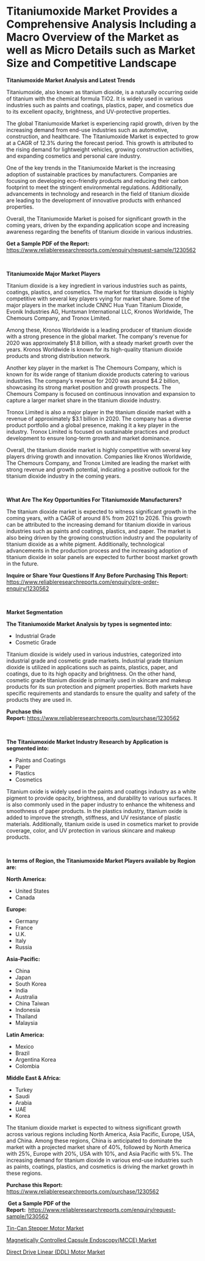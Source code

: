 <p><h1>Titaniumoxide Market Provides a Comprehensive Analysis Including a Macro Overview of the Market as well as Micro Details such as Market Size and Competitive Landscape</h1></p><p><strong>Titaniumoxide Market Analysis and Latest Trends</strong></p>
<p><p>Titaniumoxide, also known as titanium dioxide, is a naturally occurring oxide of titanium with the chemical formula TiO2. It is widely used in various industries such as paints and coatings, plastics, paper, and cosmetics due to its excellent opacity, brightness, and UV-protective properties.</p><p>The global Titaniumoxide Market is experiencing rapid growth, driven by the increasing demand from end-use industries such as automotive, construction, and healthcare. The Titaniumoxide Market is expected to grow at a CAGR of 12.3% during the forecast period. This growth is attributed to the rising demand for lightweight vehicles, growing construction activities, and expanding cosmetics and personal care industry.</p><p>One of the key trends in the Titaniumoxide Market is the increasing adoption of sustainable practices by manufacturers. Companies are focusing on developing eco-friendly products and reducing their carbon footprint to meet the stringent environmental regulations. Additionally, advancements in technology and research in the field of titanium dioxide are leading to the development of innovative products with enhanced properties.</p><p>Overall, the Titaniumoxide Market is poised for significant growth in the coming years, driven by the expanding application scope and increasing awareness regarding the benefits of titanium dioxide in various industries.</p></p>
<p><strong>Get a Sample PDF of the Report:&nbsp;</strong> <a href="https://www.reliableresearchreports.com/enquiry/request-sample/1230562">https://www.reliableresearchreports.com/enquiry/request-sample/1230562</a></p>
<p>&nbsp;</p>
<p><strong>Titaniumoxide Major Market Players</strong></p>
<p><p>Titanium dioxide is a key ingredient in various industries such as paints, coatings, plastics, and cosmetics. The market for titanium dioxide is highly competitive with several key players vying for market share. Some of the major players in the market include CNNC Hua Yuan Titanium Dioxide, Evonik Industries AG, Huntsman International LLC, Kronos Worldwide, The Chemours Company, and Tronox Limited.</p><p>Among these, Kronos Worldwide is a leading producer of titanium dioxide with a strong presence in the global market. The company's revenue for 2020 was approximately $1.8 billion, with a steady market growth over the years. Kronos Worldwide is known for its high-quality titanium dioxide products and strong distribution network.</p><p>Another key player in the market is The Chemours Company, which is known for its wide range of titanium dioxide products catering to various industries. The company's revenue for 2020 was around $4.2 billion, showcasing its strong market position and growth prospects. The Chemours Company is focused on continuous innovation and expansion to capture a larger market share in the titanium dioxide industry.</p><p>Tronox Limited is also a major player in the titanium dioxide market with a revenue of approximately $3.1 billion in 2020. The company has a diverse product portfolio and a global presence, making it a key player in the industry. Tronox Limited is focused on sustainable practices and product development to ensure long-term growth and market dominance.</p><p>Overall, the titanium dioxide market is highly competitive with several key players driving growth and innovation. Companies like Kronos Worldwide, The Chemours Company, and Tronox Limited are leading the market with strong revenue and growth potential, indicating a positive outlook for the titanium dioxide industry in the coming years.</p></p>
<p>&nbsp;</p>
<p><strong>What Are The Key Opportunities For Titaniumoxide Manufacturers?</strong></p>
<p><p>The titanium dioxide market is expected to witness significant growth in the coming years, with a CAGR of around 8% from 2021 to 2026. This growth can be attributed to the increasing demand for titanium dioxide in various industries such as paints and coatings, plastics, and paper. The market is also being driven by the growing construction industry and the popularity of titanium dioxide as a white pigment. Additionally, technological advancements in the production process and the increasing adoption of titanium dioxide in solar panels are expected to further boost market growth in the future.</p></p>
<p><strong>Inquire or Share Your Questions If Any Before Purchasing This Report:</strong> <a href="https://www.reliableresearchreports.com/enquiry/pre-order-enquiry/1230562">https://www.reliableresearchreports.com/enquiry/pre-order-enquiry/1230562</a></p>
<p>&nbsp;</p>
<p><strong>Market Segmentation</strong></p>
<p><strong>The Titaniumoxide Market Analysis by types is segmented into:</strong></p>
<p><ul><li>Industrial Grade</li><li>Cosmetic Grade</li></ul></p>
<p><p>Titanium dioxide is widely used in various industries, categorized into industrial grade and cosmetic grade markets. Industrial grade titanium dioxide is utilized in applications such as paints, plastics, paper, and coatings, due to its high opacity and brightness. On the other hand, cosmetic grade titanium dioxide is primarily used in skincare and makeup products for its sun protection and pigment properties. Both markets have specific requirements and standards to ensure the quality and safety of the products they are used in.</p></p>
<p><strong>Purchase this Report:&nbsp;</strong><a href="https://www.reliableresearchreports.com/purchase/1230562">https://www.reliableresearchreports.com/purchase/1230562</a></p>
<p>&nbsp;</p>
<p><strong>The Titaniumoxide Market Industry Research by Application is segmented into:</strong></p>
<p><ul><li>Paints and Coatings</li><li>Paper</li><li>Plastics</li><li>Cosmetics</li></ul></p>
<p><p>Titanium oxide is widely used in the paints and coatings industry as a white pigment to provide opacity, brightness, and durability to various surfaces. It is also commonly used in the paper industry to enhance the whiteness and smoothness of paper products. In the plastics industry, titanium oxide is added to improve the strength, stiffness, and UV resistance of plastic materials. Additionally, titanium oxide is used in cosmetics market to provide coverage, color, and UV protection in various skincare and makeup products.</p></p>
<p>&nbsp;</p>
<p><strong>In terms of Region, the Titaniumoxide Market Players available by Region are:</strong></p>
<p>
    <p> <strong> North America: </strong>
        <ul>
            <li>United States</li>
            <li>Canada</li>
        </ul>
        </p> 
    <p> <strong> Europe: </strong>
        <ul>
            <li>Germany</li>
            <li>France</li>
            <li>U.K.</li>
            <li>Italy</li>
            <li>Russia</li>
        </ul>
        </p> 
    <p> <strong> Asia-Pacific: </strong>
        <ul>
            <li>China</li>
            <li>Japan</li>
            <li>South Korea</li>
            <li>India</li>
            <li>Australia</li>
            <li>China Taiwan</li>
            <li>Indonesia</li>
            <li>Thailand</li>
            <li>Malaysia</li>
        </ul>
        </p> 
    <p> <strong> Latin America: </strong>
        <ul>
            <li>Mexico</li>
            <li>Brazil</li>
            <li>Argentina Korea</li>
            <li>Colombia</li>
        </ul>
        </p> 
    <p> <strong> Middle East & Africa: </strong>
        <ul>
            <li>Turkey</li>
            <li>Saudi</li>
            <li>Arabia</li>
            <li>UAE</li>
            <li>Korea</li>
        </ul>
    </p>
    </p>
<p><p>The titanium dioxide market is expected to witness significant growth across various regions including North America, Asia Pacific, Europe, USA, and China. Among these regions, China is anticipated to dominate the market with a projected market share of 40%, followed by North America with 25%, Europe with 20%, USA with 10%, and Asia Pacific with 5%. The increasing demand for titanium dioxide in various end-use industries such as paints, coatings, plastics, and cosmetics is driving the market growth in these regions.</p></p>
<p><strong>Purchase this Report: </strong><a href="https://www.reliableresearchreports.com/purchase/1230562">https://www.reliableresearchreports.com/purchase/1230562</a></p>
<p>&nbsp;<strong>Get a Sample PDF of the Report:&nbsp;&nbsp;</strong><a href="https://www.reliableresearchreports.com/enquiry/request-sample/1230562">https://www.reliableresearchreports.com/enquiry/request-sample/1230562</a></p>
<p><strong></strong></p>
<p><p><a href="https://view.publitas.com/reportprime-1/tin-can-stepper-motor-market-size-evaluating-its-market-trends-growth-and-projections-2023-2030/">Tin-Can Stepper Motor Market</a></p><p><a href="https://view.publitas.com/reportprime-1/magnetically-controlled-capsule-endoscopy-mcce-market-research-report-provides-thorough-industry-overview-which-offers-an-in-depth-analysis-of-product-trends-and-new-market-divisions/">Magnetically Controlled Capsule Endoscopy(MCCE) Market</a></p><p><a href="https://view.publitas.com/reportprime-1/direct-drive-linear-ddl-motor-market-size-global-industry-overview-market-segmentation-and-forecast-2023-to-2030/">Direct Drive Linear (DDL) Motor Market</a></p></p>